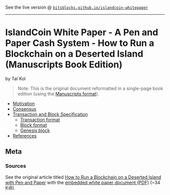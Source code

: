 
See the live version @ [`bitsblocks.github.io/islandcoin-whitepaper`](http://bitsblocks.github.io/islandcoin-whitepaper)

---


# IslandCoin White Paper - A Pen and Paper Cash System - How to Run a Blockchain on a Deserted Island (Manuscripts Book Edition)

by Tal Kol

> Note: This is the original document reformatted in a single-page book edition
>  (using the [Manuscripts format](http://manuscripts.github.io)).

- [Motivation](index.md#motivation)
- [Consensus](index.md#consensus)
- [Transaction and Block Specification](index.md#transaction-and-block-specification)
  - [Transaction format](index.md#transaction-format)
  - [Block format](index.md#block-format)
  - [Genesis block](index.md#genesis-block)
- [References](index.md#references)



## Meta

### Sources

See the original article titled [How to Run a Blockchain on a Deserted Island with Pen and Paper](https://hackernoon.com/how-to-run-a-blockchain-on-a-deserted-island-with-pen-and-paper-899949ec555b)
with the [embedded white paper document (PDF)](https://www.docdroid.net/cTnA7Ai/islandcoin-white-paper.pdf) (~34 KiB).
